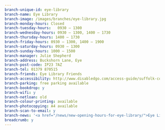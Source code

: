 ```yaml
---
branch-unique-id: eye-library
branch-name: Eye Library
branch-image: /images/branches/eye-library.jpg
branch-monday-hours: Closed
branch-tuesday-hours:	0930 – 1300
branch-wednesday-hours: 0930 – 1300, 1400 – 1730
branch-thursday-hours: 1400 – 1730
branch-friday-hours: 0930 – 1300, 1400 – 1900
branch-saturday-hours: 0930 – 1300
branch-sunday-hours: 1000 – 1500
branch-manager: Julie Shepherd
branch-address: Buckshorn Lane, Eye
branch-post-code: IP23 7AZ
branch-tel: 01379 870515
branch-friends: Eye Library Friends
branch-accessibility: http://www.disabledgo.com/access-guide/suffolk-county-council/eye-library-2
branch-parking: free parking available
branch-bookdrop: y
branch-wifi: y
branch-netloan: old
branch-colour-printing: available
branch-photocopying: A4 available
branch-scan-to-email: y
branch-news: '<a href="/news/new-opening-hours-for-eye-library/">Eye Library to change opening hours on Saturday 1 April</a>'
breadcrumb: y
---
```

